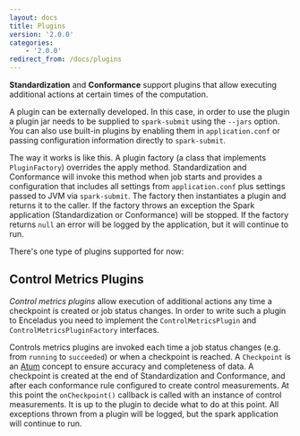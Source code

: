 ```yaml
---
layout: docs
title: Plugins
version: '2.0.0'
categories:
    - '2.0.0'
redirect_from: /docs/plugins
---
```


**Standardization** and **Conformance** support plugins that allow executing additional actions at certain times of the computation.

A plugin can be externally developed. In this case, in order to use the plugin a plugin jar needs to be supplied to
`spark-submit` using the `--jars` option. You can also use built-in plugins by enabling them in `application.conf`
or passing configuration information directly to `spark-submit`.

The way it works is like this. A plugin factory (a class that implements `PluginFactory`) overrides the
apply method. Standardization and Conformance will invoke this method when job starts and provides a configuration that
includes all settings from `application.conf` plus settings passed to JVM via `spark-submit`. The factory then
instantiates a plugin and returns it to the caller. If the factory throws an exception the Spark application
(Standardization or Conformance) will be stopped. If the factory returns `null` an error will be logged by the application,
but it will continue to run.

There's one type of plugins supported for now:

## Control Metrics Plugins

_Control metrics plugins_ allow execution of additional actions any time a checkpoint is created
or job status changes. In order to write such a plugin to Enceladus you need to implement the `ControlMetricsPlugin` and
`ControlMetricsPluginFactory` interfaces.

Controls metrics plugins are invoked each time a job status changes (e.g. from `running` to `succeeded`) or when a checkpoint
is reached. A `Checkpoint` is an [Atum][atum] concept to ensure accuracy and completeness of data.
A checkpoint is created at the end of Standardization and Conformance, and after each conformance rule
configured to create control measurements. At this point the `onCheckpoint()` callback is called with an instance of control
measurements. It is up to the plugin to decide what to do at this point. All exceptions thrown from a plugin will be
logged, but the spark application will continue to run.

[atum]: https://github.com/AbsaOSS/atum
